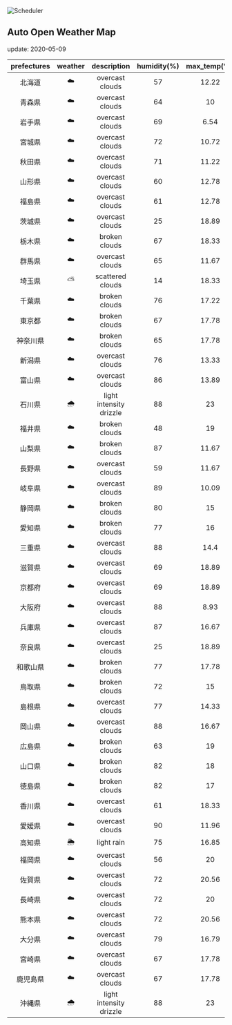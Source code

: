 ![Scheduler](https://github.com/miya/auto_open_weather_map/workflows/Scheduler/badge.svg)
## Auto Open Weather Map
update: 2020-05-09

|prefectures|weather|description|humidity(%)|max_temp(℃)|min_temp(℃)|
|:-----------:|:------------:|:------------:|:-----------:|:------------:|:-----------:|
|北海道|☁️|overcast clouds|57|12.22|11|
|青森県|☁️|overcast clouds|64|10|9.44|
|岩手県|☁️|overcast clouds|69|6.54|6.54|
|宮城県|☁️|overcast clouds|72|10.72|10.72|
|秋田県|☁️|overcast clouds|71|11.22|11.22|
|山形県|☁️|overcast clouds|60|12.78|12.78|
|福島県|☁️|overcast clouds|61|12.78|12.78|
|茨城県|☁️|overcast clouds|25|18.89|12.78|
|栃木県|☁️|broken clouds|67|18.33|14|
|群馬県|☁️|overcast clouds|65|11.67|6.67|
|埼玉県|⛅️|scattered clouds|14|18.33|15.56|
|千葉県|☁️|broken clouds|76|17.22|13|
|東京都|☁️|broken clouds|67|17.78|16.11|
|神奈川県|☁️|broken clouds|65|17.78|16.11|
|新潟県|☁️|overcast clouds|76|13.33|11|
|富山県|☁️|overcast clouds|86|13.89|13.33|
|石川県|🌧|light intensity drizzle|88|23|22.78|
|福井県|☁️|broken clouds|48|19|19|
|山梨県|☁️|broken clouds|87|11.67|11.67|
|長野県|☁️|overcast clouds|59|11.67|11.67|
|岐阜県|☁️|overcast clouds|89|10.09|10.09|
|静岡県|☁️|broken clouds|80|15|15|
|愛知県|☁️|broken clouds|77|16|15.56|
|三重県|☁️|overcast clouds|88|14.4|14.4|
|滋賀県|☁️|overcast clouds|69|18.89|12.78|
|京都府|☁️|overcast clouds|69|18.89|13.33|
|大阪府|☁️|overcast clouds|88|8.93|8.93|
|兵庫県|☁️|overcast clouds|87|16.67|12.78|
|奈良県|☁️|overcast clouds|25|18.89|12.78|
|和歌山県|☁️|broken clouds|77|17.78|17|
|鳥取県|☁️|broken clouds|72|15|15|
|島根県|☁️|overcast clouds|77|14.33|14.33|
|岡山県|☁️|overcast clouds|88|16.67|13.33|
|広島県|☁️|broken clouds|63|19|19|
|山口県|☁️|broken clouds|82|18|18|
|徳島県|☁️|broken clouds|82|17|17|
|香川県|☁️|overcast clouds|61|18.33|18.33|
|愛媛県|☁️|overcast clouds|90|11.96|11.96|
|高知県|🌦|light rain|75|16.85|16.85|
|福岡県|☁️|overcast clouds|56|20|19.44|
|佐賀県|☁️|overcast clouds|72|20.56|20|
|長崎県|☁️|overcast clouds|72|20|20|
|熊本県|☁️|overcast clouds|72|20.56|20|
|大分県|☁️|overcast clouds|79|16.79|16.79|
|宮崎県|☁️|overcast clouds|67|17.78|17.78|
|鹿児島県|☁️|overcast clouds|67|17.78|17.78|
|沖縄県|🌧|light intensity drizzle|88|23|22.78|

